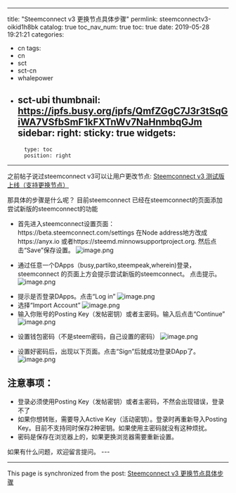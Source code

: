 
---
title: "Steemconnect v3 更换节点具体步骤"
permlink: steemconnectv3-oikid1h8bk
catalog: true
toc_nav_num: true
toc: true
date: 2019-05-28 19:21:21
categories:
- cn
tags:
- cn
- sct
- sct-cn
- whalepower
- sct-ubi
thumbnail: https://ipfs.busy.org/ipfs/QmfZGgC7J3r3tSqGiWA7VSfbSmF1kFXTnWv7NaHnmbqGJm
sidebar:
    right:
        sticky: true
widgets:
    -
        type: toc
        position: right
---


之前帖子说过steemconnect v3可以让用户更改节点: <a href="https://busy.org/@ericet/steemconnectv3-rywo1uwjf3">Steemconnect v3 测试版上线（支持更换节点）</a>

那具体的步骤是什么呢？
目前steemconnect 已经在steemconnect的页面添加尝试新版的steemconnect的功能

<ul>
<li>首先进入steemconnect设置页面：https://beta.steemconnect.com/settings 在Node address地方改成https://anyx.io 或者https://steemd.minnowsupportproject.org. 然后点击“Save”保存设置。
<img src="https://ipfs.busy.org/ipfs/QmfZGgC7J3r3tSqGiWA7VSfbSmF1kFXTnWv7NaHnmbqGJm" alt="image.png" /><br/></p></li>
<li><p>通过任意一个DApps（busy,partiko,steempeak,wherein)登录，steemconnect 的页面上方会提示尝试新版的steemconnect。 点击提示。
<img src="https://ipfs.busy.org/ipfs/Qmdogg9gX2pA6iMeoFoNZr5EHeTbqxqm7aSZNQCx4e8uKg" alt="image.png" /><br/></p></li>
<li>提示是否登录DApps。点击“Log in”
<img src="https://ipfs.busy.org/ipfs/QmdSAmoBwMxoVFLuNxQ7XhMaD4jkGgthPns7tgvjPtAJDe" alt="image.png" /><br/></li>
<li>选择“Import Account”
<img src="https://ipfs.busy.org/ipfs/QmT4Bv67ebpdyabaroD8rqdpFW6aWNoKZnvyxwhPRSfV2P" alt="image.png" /><br/></li>
<li>输入你账号的Posting Key（发帖密钥）或者主密码。输入后点击“Continue”
<img src="https://ipfs.busy.org/ipfs/QmTosoro3NwUt3oXVvGbutgwW2pePBo3kXfAZopBZt9J8u" alt="image.png" /><br/></li>
<li><p>设置钱包密码（不是steem密码，自己设置的密码）
<img src="https://ipfs.busy.org/ipfs/QmT1YYRVdNz6tU8Gxv4fBBMuv7FYiB9LDu4yNAHraeK4Fi" alt="image.png" /><br/></p></li>
<li><p>设置好密码后，出现以下页面。点击“Sign”后就成功登录DApp了。
<img src="https://ipfs.busy.org/ipfs/QmXFa5G2w58z1dTzmeTJLRPE27JzkgUmuT2ZLLn433BdmP" alt="image.png" /><br/></p></li>
</ul>

<h2>注意事项：</h2>

<ul>
<li>登录必须使用Posting Key（发帖密钥）或者主密码，不然会出现错误，登录不了</li>
<li>如果你想转账，需要导入Active Key（活动密钥）。登录时再重新导入Posting Key。目前不支持同时保存2种密钥。如果使用主密码就没有这种烦扰。</li>
<li>密码是保存在浏览器上的，如果更换浏览器需要重新设置。</li>
</ul>

<p>如果有什么问题，欢迎留言提问。 ---

- - -

This page is synchronized from the post: [Steemconnect v3 更换节点具体步骤](https://steemit.com/@ericet/steemconnectv3-oikid1h8bk)
